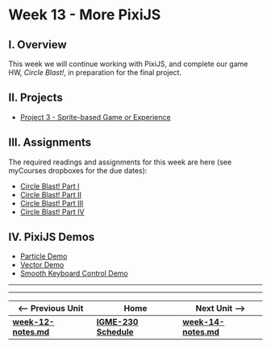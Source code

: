 # Week 13 - More PixiJS

## I. Overview
This week we will continue working with PixiJS, and complete our game HW, *Circle Blast!*, in preparation for the final project.

## II. Projects
- [Project 3 - Sprite-based Game or Experience](../projects/project3.md)

## III. Assignments
The required readings and assignments for this week are here (see myCourses dropboxes for the due dates):

- [Circle Blast! Part I](../notes/HW-circle-blast.md)
- [Circle Blast! Part II](../notes/HW-circle-blast-2.md)
- [Circle Blast! Part III](../notes/HW-circle-blast-3.md)
- [Circle Blast! Part IV](../notes/HW-circle-blast-4.md)

## IV. PixiJS Demos
- [Particle Demo](../notes/_files/particle-demo.zip)
- [Vector Demo](../notes/_files/PixiJS-vectors.zip)
- [Smooth Keyboard Control Demo](../notes/_files/smooth-keyboard-control.zip)

<hr><hr>

| <-- Previous Unit | Home | Next Unit -->
| --- | --- | --- 
| [**week-12-notes.md**](week-notes-game-1.md)     |  [**IGME-230 Schedule**](../schedule.md) | [**week-14-notes.md**](week-notes-game-3.md)
